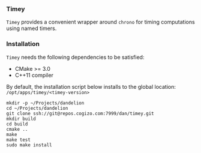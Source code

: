 ### Timey

`Timey` provides a convenient wrapper around `chrono` for timing computations
using named timers.


### Installation

`Timey` needs the following dependencies to be satisfied:

* CMake >= 3.0
* C++11 compiler

By default, the installation script below installs to the global location:
`/opt/apps/timey/<timey-version>`

```
mkdir -p ~/Projects/dandelion
cd ~/Projects/dandelion
git clone ssh://git@repos.cogizo.com:7999/dan/timey.git
mkdir build
cd build
cmake ..
make
make test
sudo make install
```

